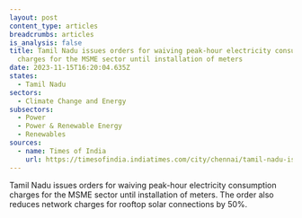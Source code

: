 ```yaml
---
layout: post
content_type: articles
breadcrumbs: articles
is_analysis: false
title: Tamil Nadu issues orders for waiving peak-hour electricity consumption
  charges for the MSME sector until installation of meters
date: 2023-11-15T16:20:04.635Z
states:
  - Tamil Nadu
sectors:
  - Climate Change and Energy
subsectors:
  - Power
  - Power & Renewable Energy
  - Renewables
sources:
  - name: Times of India
    url: https://timesofindia.indiatimes.com/city/chennai/tamil-nadu-issues-go-to-waive-peak-hour-electricity-charges-for-msme-sector-but-industries-not-satisfied/articleshow/105149531.cms
---
```

Tamil Nadu issues orders for waiving peak-hour electricity consumption charges for the MSME sector until installation of meters. The order also reduces network charges for rooftop solar connections by 50%.
